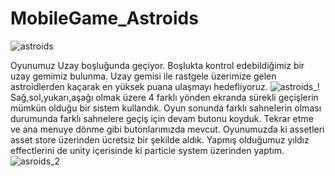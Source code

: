 # MobileGame_Astroids 
![astroids](https://user-images.githubusercontent.com/91124447/201176155-4455a01f-cfa9-4e94-96f1-f0615c073aae.png)

Oyunumuz Uzay boşluğunda geçiyor. Boşlukta kontrol edebildiğimiz bir uzay gemimiz bulunma. Uzay gemisi ile rastgele üzerimize gelen astroidlerden kaçarak en yüksek puana ulaşmayı hedefliyoruz. 
![astroids_!](https://user-images.githubusercontent.com/91124447/201176195-ae716203-3c6d-455e-8522-cdd3894a6616.png)
Sağ,sol,yukarı,aşağı olmak üzere 4 farklı yönden ekranda sürekli geçişlerin mümkün olduğu bir sistem kullandık. 
Oyun sonunda farklı sahnelerin olması durumunda farklı sahnelere geçiş için devam butonu koyduk. 
Tekrar etme ve ana menuye dönme gibi butonlarımızda mevcut.
Oyunumuzda ki assetleri asset store üzerinden ücretsiz bir şekilde aldık. Yapmış olduğumuz yıldız effectlerini de unity içerisinde ki particle system üzerinden yaptım.
![asroids_2](https://user-images.githubusercontent.com/91124447/201176270-e3ff2de4-916a-4a85-90f5-604fa12909c9.png)
